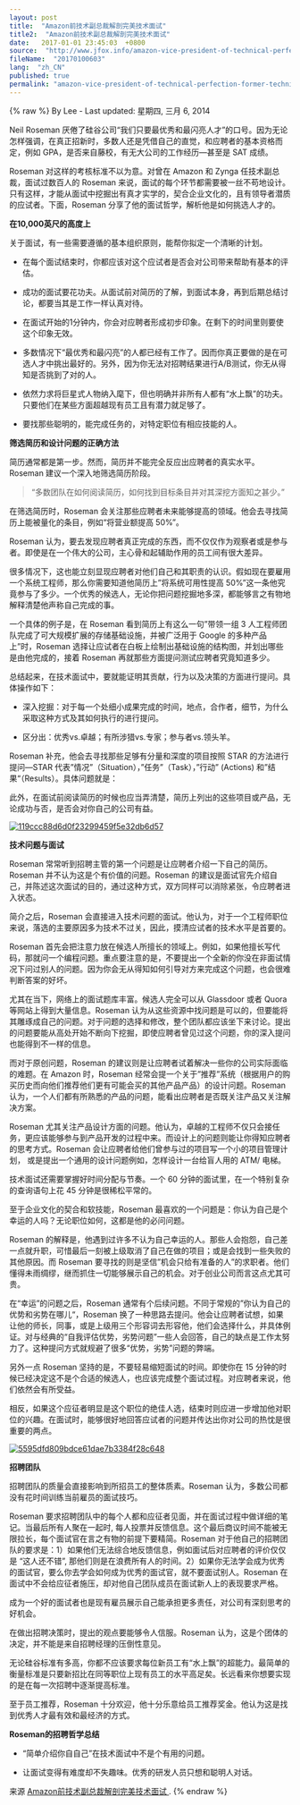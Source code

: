 ```yaml
---
layout: post
title:  "Amazon前技术副总裁解剖完美技术面试"
title2:  "Amazon前技术副总裁解剖完美技术面试"
date:   2017-01-01 23:45:03  +0800
source:  "http://www.jfox.info/amazon-vice-president-of-technical-perfection-former-technical-anatomy.html"
fileName:  "20170100603"
lang:  "zh_CN"
published: true
permalink: "amazon-vice-president-of-technical-perfection-former-technical-anatomy.html"
---
```

{% raw %}
By Lee - Last updated: 星期四, 三月 6, 2014

Neil Roseman 厌倦了硅谷公司“我们只要最优秀和最闪亮人才”的口号。因为无论怎样强调，在真正招新时，多数人还是凭借自己的直觉，和应聘者的基本资格而定，例如 GPA，是否来自藤校，有无大公司的工作经历—甚至是 SAT 成绩。

Roseman 对这样的考核标准不以为意。对曾在 Amazon 和 Zynga 任技术副总裁，面试过数百人的 Roseman 来说，面试的每个环节都需要被一丝不苟地设计。只有这样，才能从面试中挖掘出有真才实学的，契合企业文化的，且有领导者潜质的应试者。下面，Roseman 分享了他的面试哲学，解析他是如何挑选人才的。

**在10,000英尺的高度上**

关于面试，有一些需要遵循的基本组织原则，能帮你拟定一个清晰的计划。

- 在每个面试结束时，你都应该对这个应试者是否会对公司带来帮助有基本的评估。

- 成功的面试要花功夫。从面试前对简历的了解，到面试本身，再到后期总结讨论，都要当其是工作一样认真对待。

- 在面试开始的1分钟内，你会对应聘者形成初步印象。在剩下的时间里则要使这个印象无效。

- 多数情况下“最优秀和最闪亮”的人都已经有工作了。因而你真正要做的是在可选人才中挑出最好的。另外，因为你无法对招聘结果进行A/B测试，你无从得知是否挑到了对的人。

- 依然力求将巨星式人物纳入麾下，但也明确并非所有人都有“水上飘”的功夫。只要他们在某些方面超越现有员工且有潜力就足够了。

- 要找那些聪明的，能完成任务的，对特定职位有相应技能的人。

**筛选简历和设计问题的正确方法**

简历通常都是第一步。然而，简历并不能完全反应出应聘者的真实水平。Roseman 建议一个深入地筛选简历阶段。

> “多数团队在如何阅读简历，如何找到目标条目并对其深挖方面知之甚少。”

在筛选简历时，Roseman 会关注那些应聘者未来能够提高的领域。他会去寻找简历上能被量化的条目，例如“将营业额提高 50%”。

Roseman 认为，要去发现应聘者真正完成的东西，而不仅仅作为观察者或是参与者。即使是在一个伟大的公司，主心骨和起辅助作用的员工间有很大差异。

很多情况下，这也能立刻显现应聘者对他们自己和其职责的认识。假如现在要雇用一个系统工程师，那么你需要知道他简历上”将系统可用性提高 50%”这一条他究竟参与了多少。一个优秀的候选人，无论你把问题挖掘地多深，都能够言之有物地解释清楚他声称自己完成的事。

一个具体的例子是，在 Roseman 看到简历上有这么一句”带领一组 3 人工程师团队完成了可大规模扩展的存储基础设施，并被广泛用于 Google 的多种产品上”时，Roseman 选择让应试者在白板上绘制出基础设施的结构图，并划出哪些是由他完成的，接着 Roseman 再就那些方面提问测试应聘者究竟知道多少。

总结起来，在技术面试中，要就能证明其贡献，行为以及决策的方面进行提问。具体操作如下：

- 深入挖掘：对于每一个处细小成果完成的时间，地点，合作者，细节，为什么采取这种方式及其如何执行的进行提问。

- 区分出：优秀vs.卓越；有所涉猎vs.专家；参与者vs.领头羊。

Roseman 补充，他会去寻找那些足够有分量和深度的项目按照 STAR 的方法进行提问—STAR 代表”情况”（Situation），”任务”（Task），”行动” (Actions) 和”结果“（Results）。具体问题就是：

此外，在面试前阅读简历的时候也应当弄清楚，简历上列出的这些项目或产品，无论成功与否，是否会对你自己的公司有益。

[![119ccc88d6d0f23299459f5e32db6d57](http://www.jfox.info/wp-content/uploads/2014/03/119ccc88d6d0f23299459f5e32db6d57.png)](http://www.jfox.info/go.php?url=http://www.jfox.info/wp-content/uploads/2014/03/119ccc88d6d0f23299459f5e32db6d57.png)

**技术问题与面试**

Roseman 常常听到招聘主管的第一个问题是让应聘者介绍一下自己的简历。Roseman 并不认为这是个有价值的问题。Roseman 的建议是面试官先介绍自己，并陈述这次面试的目的，通过这种方式，双方同样可以消除紧张，令应聘者进入状态。

简介之后，Roseman 会直接进入技术问题的面试。他认为，对于一个工程师职位来说，落选的主要原因多为技术不过关，因此，摸清应试者的技术水平是首要的。

Roseman 首先会把注意力放在候选人所擅长的领域上。例如，如果他擅长写代码，那就问一个编程问题。重点要注意的是，不要提出一个全新的你没在非面试情况下问过别人的问题。因为你会无从得知如何引导对方来完成这个问题，也会很难判断答案的好坏。

尤其在当下，网络上的面试题库丰富。候选人完全可以从 Glassdoor 或者 Quora 等网站上得到大量信息。Roseman 认为从这些资源中找问题是可以的，但要能将其雕琢成自己的问题。对于问题的选择和修改，整个团队都应该坐下来讨论。提出的问题要能从高处开始不断向下挖掘，即使应聘者曾见过这个问题，你的深入提问也能得到不一样的信息。

而对于原创问题，Roseman 的建议则是让应聘者试着解决一些你的公司实际面临的难题。在 Amazon 时，Roseman 经常会提一个关于”推荐”系统（根据用户的购买历史而向他们推荐他们更有可能会买的其他产品产品）的设计问题。Roseman 认为，一个人们都有所熟悉的产品的问题，能看出应聘者是否既关注产品又关注解决方案。

Roseman 尤其关注产品设计方面的问题。他认为，卓越的工程师不仅只会接任务，更应该能够参与到产品开发的过程中来。而设计上的问题则能让你得知应聘者的思考方式。Roseman 会让应聘者给他们曾参与过的项目写一个小的项目管理计划， 或是提出一个通用的设计问题例如，怎样设计一台给盲人用的 ATM/ 电梯。

技术面试还需要掌握好时间分配与节奏。一个 60 分钟的面试里，在一个特别复杂的查询语句上花 45 分钟是很稀松平常的。

至于企业文化的契合和软技能，Roseman 最喜欢的一个问题是：你认为自己是个幸运的人吗？无论职位如何，这都是他的必问问题。

Roseman 的解释是，他遇到过许多不认为自己幸运的人。那些人会抱怨，自己差一点就升职，可惜最后一刻被上级取消了自己在做的项目；或是会找到一些失败的其他原因。而 Roseman 要寻找的则是坚信”机会只给有准备的人”的求职者。他们懂得未雨绸缪，继而抓住一切能够展示自己的机会。对于创业公司而言这点尤其可贵。

在“幸运”的问题之后，Roseman 通常有个后续问题。不同于常规的”你认为自己的优势和劣势在哪儿“，Roseman 换了一种思路去提问。他会让应聘者试想，如果让他的师长，同事，或是上级用三个形容词去形容他，他们会选择什么，并具体例证。对与经典的“自我评估优势，劣势问题”一些人会回答，自己的缺点是工作太努力了。这种提问方式就规避了很多“优势，劣势”问题的弊端。

另外一点 Roseman 坚持的是，不要轻易缩短面试的时间。即使你在 15 分钟的时候已经决定这不是个合适的候选人，也应该完成整个面试过程。对应聘者来说，他们依然会有所受益。

相反，如果这个应征者明显是这个职位的绝佳人选，结束时则应进一步增加他对职位的兴趣。在面试时，能够很好地回答应试者的问题并传达出你对公司的热忱是很重要的两点。

[![5595dfd809bdce61dae7b3384f28c648](http://www.jfox.info/wp-content/uploads/2014/03/5595dfd809bdce61dae7b3384f28c648.png)](http://www.jfox.info/go.php?url=http://www.jfox.info/wp-content/uploads/2014/03/5595dfd809bdce61dae7b3384f28c648.png)

**招聘团队**

招聘团队的质量会直接影响到所招员工的整体质素。Roseman 认为，多数公司都没有花时间训练当前雇员的面试技巧。

Roseman 要求招聘团队中的每个人都和应征者见面，并在面试过程中做详细的笔记。当最后所有人聚在一起时, 每人投票并反馈信息。这个最后商议时间不能被无限拉长，每个面试官在言之有物的前提下要精简。Roseman 对于他自己的招聘团队的要求是：1）如果他们无法综合地反馈信息，例如面试后对应聘者的评价仅仅是 “这人还不错”, 那他们则是在浪费所有人的时间。2）如果你无法学会成为优秀的面试官，要么你去学会如何成为优秀的面试官，就不要面试别人。Roseman 在面试中不会给应征者施压，却对他自己团队成员在面试新人上的表现要求严格。

成为一个好的面试者也是现有雇员展示自己能承担更多责任，对公司有深刻思考的好机会。

在做出招聘决策时，提出的观点要能够令人信服。Roseman 认为，这是个团体的决定，并不能是来自招聘经理的压倒性意见。

无论硅谷标准有多高，你都不应该要求每位新员工有“水上飘”的超能力。最简单的衡量标准是只要新招比在同等职位上现有员工的水平高足矣。长远看来你想要实现的是在每一次招聘中逐渐提高标准。

至于员工推荐，Roseman 十分欢迎，他十分乐意给员工推荐奖金。他认为这是找到优秀人才最有效和最经济的方式。

**Roseman的招聘哲学总结**

- “简单介绍你自自己”在技术面试中不是个有用的问题。

- 让面试变得有难度却不失趣味。优秀的研发人员只想和聪明人对话。

来源 [Amazon前技术副总裁解剖完美技术面试 ](http://www.jfox.info/go.php?url=http://www.jfox.info/url.php?url=http%3A%2F%2Fwww.36kr.com%2Fp%2F210076.html).
{% endraw %}
